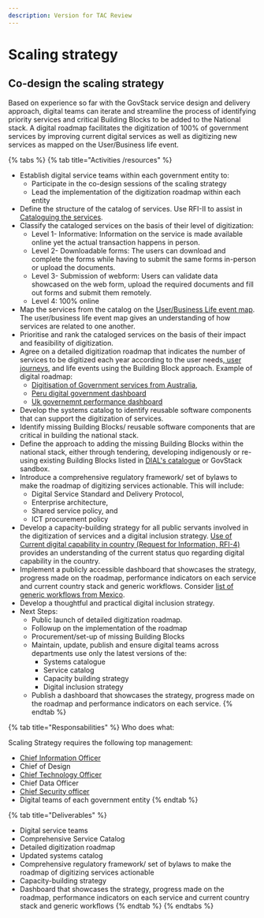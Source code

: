 ```yaml
---
description: Version for TAC Review
---
```


# Scaling strategy

## &#x20;Co-design the scaling strategy

Based on experience so far with the GovStack service design and delivery approach, digital teams can iterate and streamline the process of identifying priority services and critical Building Blocks to be added to the National stack. A digital roadmap facilitates the digitization of 100% of government services by improving current digital services as well as digitizing new services as mapped on the User/Business life event.



{% tabs %}
{% tab title="Activities /resources" %}
* Establish digital service teams within each government entity to:
  * Participate in the co-design sessions of the scaling strategy
  * Lead the implementation of the digitization roadmap within each entity
* Define the structure of the catalog of services. Use RFI-II to assist in [Cataloguing the services](../3-terminology.md#service-catalog). &#x20;
* Classify the cataloged services on the basis of their level of digitization:
  * Level 1- Informative: Information on the service is made available online yet the actual transaction happens in person.&#x20;
  * Level 2- Downloadable forms: The users can download and complete the forms while having to submit the same forms in-person or upload the documents.
  * Level 3- Submission of webform: Users can validate data showcased on the web form, upload the required documents and fill out forms and submit them remotely.
  * Level 4: 100% online
* Map the services from the catalog on the [User/Business Life event map](https://govstack.gitbook.io/implementation-playbook/guide-de-mise-en-oeuvre-de-govstack/apprentissage-et-echange/artefacts#user-business-life-events-request-for-information-rfi-3). The user/business life event map gives an understanding of how services are related to one another.
* Prioritise and rank the cataloged services on the basis of their impact and feasibility of digitization.
* Agree on a detailed digitization roadmap that indicates the number of services to be digitized each year according to the user needs,[ user journeys](http://127.0.0.1:5000/o/pxmRWOPoaU8fUAbbcrus/s/zdXe8NbIMZIv5sydPBf6/), and life events using the Building Block approach. Example of digital roadmap:&#x20;
  * [Digitisation of Government services from Australia, ](https://www.dta.gov.au/sites/default/files/2021-12/Digital%20Government%20Strategy\_web-ready\_FA.pdf)
  * [Peru digital government dashboard](https://indicadores.digital.gob.pe/)
  * [Uk governemnt performance dashboard](https://webarchive.nationalarchives.gov.uk/ukgwa/20210315084926/https://www.gov.uk/performance)
* Develop the systems catalog to identify reusable software components that can support the digitization of services.
* Identify missing Building Blocks/ reusable software components that are critical in building the national stack.&#x20;
* Define the approach to adding the missing Building Blocks within the national stack, either through tendering, developing indigenously or re-using existing Building Blocks listed in [DIAL's catalogue](https://solutions.dial.community/building\_blocks) or GovStack sandbox.
* Introduce a comprehensive regulatory framework/ set of bylaws to make the roadmap of digitizing services actionable. This will include:
  * Digital Service Standard and Delivery Protocol,
  * Enterprise architecture,&#x20;
  * Shared service policy, and
  * ICT procurement policy
* Develop a capacity-building strategy for all public servants involved in the digitization of services and a digital inclusion strategy. [Use of Current digital capability in country (Request for Information, RFI-4)](https://govstack.gitbook.io/implementation-playbook/guide-de-mise-en-oeuvre-de-govstack/apprentissage-et-echange/artefacts#current-digital-capability-in-country-request-for-information-rfi-4) provides an understanding of the current status quo regarding digital capability in the country.
* Implement a publicly accessible dashboard that showcases the strategy, progress made on the roadmap, performance indicators on each service and current country stack and generic workflows. Consider [list of generic workflows from Mexico](../learning-and-exchange/artefacts.md#list-of-generic-workflows).
* Develop a thoughtful and practical digital inclusion strategy.&#x20;
* Next Steps:
  * Public launch of  detailed digitization roadmap.
  * Followup on the implementation of the roadmap
  * Procurement/set-up of missing Building Blocks
  * Maintain, update, publish and ensure digital teams across departments use only the latest versions of the:
    * Systems catalogue
    * Service catalog
    * Capacity building strategy
    * Digital inclusion strategy
  * Publish a dashboard that showcases the strategy, progress made on the roadmap and performance indicators on each service.
{% endtab %}

{% tab title="Responsabilities" %}
Who does what:

Scaling Strategy requires the following top management:

* [Chief Information Officer](https://govstack.gitbook.io/implementation-playbook/govstack-implementation-playbook/annex/govstack-user-profiles-taxonomy#chief-information-officer)
* Chief of Design
* [Chief Technology Officer](https://govstack.gitbook.io/implementation-playbook/govstack-implementation-playbook/annex/govstack-user-profiles-taxonomy#chief-technology-officer)
* Chief Data Officer
* [Chief Security officer](https://govstack.gitbook.io/implementation-playbook/govstack-implementation-playbook/annex/govstack-user-profiles-taxonomy#chief-security-information-officer-ciso)
* Digital teams of each government entity
{% endtab %}

{% tab title="Deliverables" %}
* Digital service teams
* Comprehensive Service Catalog
* &#x20;Detailed digitization roadmap&#x20;
* &#x20;Updated systems catalog&#x20;
* Comprehensive regulatory framework/ set of bylaws to make the roadmap of digitizing services actionable
* Capacity-building strategy
* Dashboard that showcases the strategy, progress made on the roadmap, performance indicators on each service and current country stack and generic workflows
{% endtab %}
{% endtabs %}

